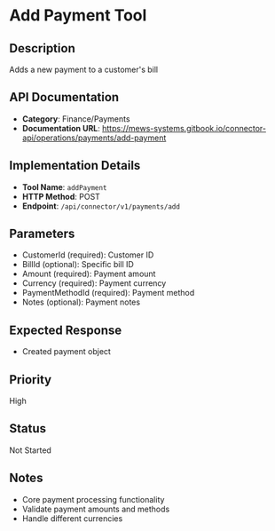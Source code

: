 # Add Payment Tool

## Description
Adds a new payment to a customer's bill

## API Documentation
- **Category**: Finance/Payments
- **Documentation URL**: https://mews-systems.gitbook.io/connector-api/operations/payments/add-payment

## Implementation Details
- **Tool Name**: `addPayment`
- **HTTP Method**: POST
- **Endpoint**: `/api/connector/v1/payments/add`

## Parameters
- CustomerId (required): Customer ID
- BillId (optional): Specific bill ID
- Amount (required): Payment amount
- Currency (required): Payment currency
- PaymentMethodId (required): Payment method
- Notes (optional): Payment notes

## Expected Response
- Created payment object

## Priority
High

## Status
Not Started

## Notes
- Core payment processing functionality
- Validate payment amounts and methods
- Handle different currencies 